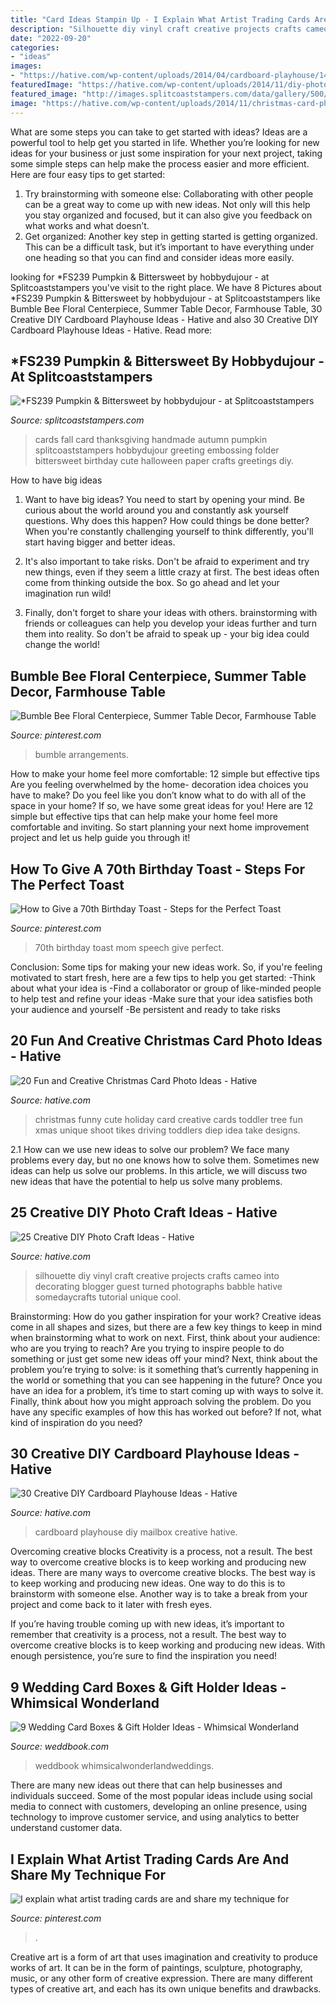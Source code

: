 ```yaml
---
title: "Card Ideas Stampin Up - I Explain What Artist Trading Cards Are And Share My Technique For"
description: "Silhouette diy vinyl craft creative projects crafts cameo into decorating blogger guest turned photographs babble hative somedaycrafts tutorial unique cool"
date: "2022-09-20"
categories:
- "ideas"
images:
- "https://hative.com/wp-content/uploads/2014/04/cardboard-playhouse/14-mailbox-cardboard-playhouse.jpg"
featuredImage: "https://hative.com/wp-content/uploads/2014/11/diy-photo-craft-ideas/18-diy-photo-craft-ideas.jpg"
featured_image: "http://images.splitcoaststampers.com/data/gallery/500/2011/09/04/100_3540_by_hobbydujour.jpg"
image: "https://hative.com/wp-content/uploads/2014/11/christmas-card-photo-ideas/19-christmas-card-photo-ideas.jpg"
---
```



What are some steps you can take to get started with ideas?
Ideas are a powerful tool to help get you started in life. Whether you’re looking for new ideas for your business or just some inspiration for your next project, taking some simple steps can help make the process easier and more efficient. Here are four easy tips to get started: 
1. Try brainstorming with someone else: Collaborating with other people can be a great way to come up with new ideas. Not only will this help you stay organized and focused, but it can also give you feedback on what works and what doesn’t. 
2. Get organized: Another key step in getting started is getting organized. This can be a difficult task, but it’s important to have everything under one heading so that you can find and consider ideas more easily. 

	

		
looking for *FS239 Pumpkin &amp; Bittersweet by hobbydujour - at Splitcoaststampers you've visit to the right place. We have 8 Pictures about *FS239 Pumpkin &amp; Bittersweet by hobbydujour - at Splitcoaststampers like Bumble Bee Floral Centerpiece, Summer Table Decor, Farmhouse Table, 30 Creative DIY Cardboard Playhouse Ideas - Hative and also 30 Creative DIY Cardboard Playhouse Ideas - Hative. Read more:
		
    
## *FS239 Pumpkin &amp; Bittersweet By Hobbydujour - At Splitcoaststampers

<img loading=lazy src="http://images.splitcoaststampers.com/data/gallery/500/2011/09/04/100_3540_by_hobbydujour.jpg" onerror="this.onerror=null;this.src='https://tse3.mm.bing.net/th?id=OIP.IZe0hzHpUO-B5DngTFPgGgAAAA&amp;pid=15.1';" alt="*FS239 Pumpkin &amp; Bittersweet by hobbydujour - at Splitcoaststampers">

_Source: splitcoaststampers.com_

>cards fall card thanksgiving handmade autumn pumpkin splitcoaststampers hobbydujour greeting embossing folder bittersweet birthday cute halloween paper crafts greetings diy. 

	

How to have big ideas
1. Want to have big ideas? You need to start by opening your mind. Be curious about the world around you and constantly ask yourself questions. Why does this happen? How could things be done better? When you're constantly challenging yourself to think differently, you'll start having bigger and better ideas.
2. It's also important to take risks. Don't be afraid to experiment and try new things, even if they seem a little crazy at first. The best ideas often come from thinking outside the box. So go ahead and let your imagination run wild!

3. Finally, don't forget to share your ideas with others. brainstorming with friends or colleagues can help you develop your ideas further and turn them into reality. So don't be afraid to speak up - your big idea could change the world!

    
## Bumble Bee Floral Centerpiece, Summer Table Decor, Farmhouse Table

<img loading=lazy src="https://i.pinimg.com/736x/fe/2e/24/fe2e24bf916668e79ae8716689aa4b79.jpg" onerror="this.onerror=null;this.src='https://tse2.mm.bing.net/th?id=OIP.DPfERaH0AOcIw0_v1M6XswHaJ3&amp;pid=15.1';" alt="Bumble Bee Floral Centerpiece, Summer Table Decor, Farmhouse Table">

_Source: pinterest.com_

>bumble arrangements. 

	

How to make your home feel more comfortable: 12 simple but effective tips
Are you feeling overwhelmed by the home- decoration idea choices you have to make? Do you feel like you don’t know what to do with all of the space in your home? If so, we have some great ideas for you! Here are 12 simple but effective tips that can help make your home feel more comfortable and inviting. So start planning your next home improvement project and let us help guide you through it!

    
## How To Give A 70th Birthday Toast - Steps For The Perfect Toast

<img loading=lazy src="https://i.pinimg.com/736x/5f/59/01/5f5901a393ae4b4ae078105c0ecba279.jpg" onerror="this.onerror=null;this.src='https://tse3.mm.bing.net/th?id=OIP.zZ6016HkFjVdpSn67yCqtwHaLG&amp;pid=15.1';" alt="How to Give a 70th Birthday Toast - Steps for the Perfect Toast">

_Source: pinterest.com_

>70th birthday toast mom speech give perfect. 

	

Conclusion: Some tips for making your new ideas work.
So, if you're feeling motivated to start fresh, here are a few tips to help you get started: 
-Think about what your idea is 
-Find a collaborator or group of like-minded people to help test and refine your ideas 
-Make sure that your idea satisfies both your audience and yourself 
-Be persistent and ready to take risks

    
## 20 Fun And Creative Christmas Card Photo Ideas - Hative

<img loading=lazy src="https://hative.com/wp-content/uploads/2014/11/christmas-card-photo-ideas/19-christmas-card-photo-ideas.jpg" onerror="this.onerror=null;this.src='https://tse3.mm.bing.net/th?id=OIP.oRaY5QY4AGzTNCpJzST8AQHaKD&amp;pid=15.1';" alt="20 Fun and Creative Christmas Card Photo Ideas - Hative">

_Source: hative.com_

>christmas funny cute holiday card creative cards toddler tree fun xmas unique shoot tikes driving toddlers diep idea take designs. 

	

2.1 How can we use new ideas to solve our problem?
We face many problems every day, but no one knows how to solve them. Sometimes new ideas can help us solve our problems. In this article, we will discuss two new ideas that have the potential to help us solve many problems.

    
## 25 Creative DIY Photo Craft Ideas - Hative

<img loading=lazy src="https://hative.com/wp-content/uploads/2014/11/diy-photo-craft-ideas/18-diy-photo-craft-ideas.jpg" onerror="this.onerror=null;this.src='https://tse3.mm.bing.net/th?id=OIP.Ub9w3d82j3XJNWB5e_IndQAAAA&amp;pid=15.1';" alt="25 Creative DIY Photo Craft Ideas - Hative">

_Source: hative.com_

>silhouette diy vinyl craft creative projects crafts cameo into decorating blogger guest turned photographs babble hative somedaycrafts tutorial unique cool. 

	

Brainstorming: How do you gather inspiration for your work?
Creative ideas come in all shapes and sizes, but there are a few key things to keep in mind when brainstorming what to work on next. First, think about your audience: who are you trying to reach? Are you trying to inspire people to do something or just get some new ideas off your mind? Next, think about the problem you’re trying to solve: is it something that’s currently happening in the world or something that you can see happening in the future? Once you have an idea for a problem, it’s time to start coming up with ways to solve it. Finally, think about how you might approach solving the problem. Do you have any specific examples of how this has worked out before? If not, what kind of inspiration do you need?

    
## 30 Creative DIY Cardboard Playhouse Ideas - Hative

<img loading=lazy src="https://hative.com/wp-content/uploads/2014/04/cardboard-playhouse/14-mailbox-cardboard-playhouse.jpg" onerror="this.onerror=null;this.src='https://tse4.mm.bing.net/th?id=OIP.4W5J4DGnUj9QQMVffDvzNgHaML&amp;pid=15.1';" alt="30 Creative DIY Cardboard Playhouse Ideas - Hative">

_Source: hative.com_

>cardboard playhouse diy mailbox creative hative. 

	

Overcoming creative blocks
Creativity is a process, not a result. The best way to overcome creative blocks is to keep working and producing new ideas.
There are many ways to overcome creative blocks. The best way is to keep working and producing new ideas. One way to do this is to brainstorm with someone else. Another way is to take a break from your project and come back to it later with fresh eyes.

If you’re having trouble coming up with new ideas, it’s important to remember that creativity is a process, not a result. The best way to overcome creative blocks is to keep working and producing new ideas. With enough persistence, you’re sure to find the inspiration you need!

    
## 9 Wedding Card Boxes &amp; Gift Holder Ideas - Whimsical Wonderland

<img loading=lazy src="http://s3.weddbook.com/t1/2/4/5/2452836/9-wedding-card-boxes-gift-holder-ideas-whimsical-wonderland.jpg" onerror="this.onerror=null;this.src='https://tse4.mm.bing.net/th?id=OIP.enLdoo2jj5QbzHGMgE7d5QHaLH&amp;pid=15.1';" alt="9 Wedding Card Boxes &amp; Gift Holder Ideas - Whimsical Wonderland">

_Source: weddbook.com_

>weddbook whimsicalwonderlandweddings. 

	

There are many new ideas out there that can help businesses and individuals succeed. Some of the most popular ideas include using social media to connect with customers, developing an online presence, using technology to improve customer service, and using analytics to better understand customer data.

    
## I Explain What Artist Trading Cards Are And Share My Technique For

<img loading=lazy src="https://i.pinimg.com/736x/c3/53/b2/c353b2cfe42f0af1ffa6d8c00f1fdaea.jpg" onerror="this.onerror=null;this.src='https://tse4.mm.bing.net/th?id=OIP._498ZVTQF19CnTQYvphn4gHaKG&amp;pid=15.1';" alt="I explain what artist trading cards are and share my technique for">

_Source: pinterest.com_

>. 

	

Creative art is a form of art that uses imagination and creativity to produce works of art. It can be in the form of paintings, sculpture, photography, music, or any other form of creative expression. There are many different types of creative art, and each has its own unique benefits and drawbacks.

